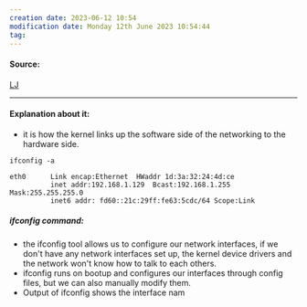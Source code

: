 ```yaml
---
creation date: 2023-06-12 10:54
modification date: Monday 12th June 2023 10:54:44
tag: 
---
```


#### Source:
[LJ](https://linuxjourney.com/lesson/network-interfaces)

--------------------------------------

#### Explanation about it:

* it is how the kernel links up the software side of the networking to the hardware side.

```
ifconfig -a
  
eth0      Link encap:Ethernet  HWaddr 1d:3a:32:24:4d:ce  
          inet addr:192.168.1.129  Bcast:192.168.1.255  Mask:255.255.255.0 
          inet6 addr: fd60::21c:29ff:fe63:5cdc/64 Scope:Link
```


##### ifconfig command:

* the ifconfig tool allows us to configure our network interfaces, if we don't have any network interfaces set up, the kernel device drivers and the network won't know how to talk to each others.
* ifconfig runs on bootup and configures our interfaces through config files, but we can also manually modify them.
* Output of ifconfig shows the interface nam